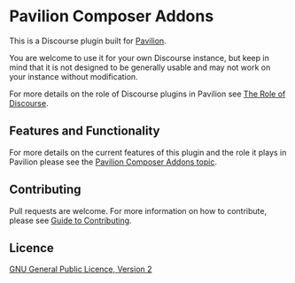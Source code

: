# Pavilion Composer Addons

This is a Discourse plugin built for [Pavilion](https://civically.io).

You are welcome to use it for your own Discourse instance, but keep in mind that it is not designed to be generally usable and may not work on your instance without modification.

For more details on the role of Discourse plugins in Pavilion see [The Role of Discourse](https://civically.io/t/the-role-of-discourse).

## Features and Functionality

For more details on the current features of this plugin and the role it plays in Pavilion please see the [Pavilion Composer Addons topic](https://civically.io/t/civically-composer-addons).

## Contributing

Pull requests are welcome. For more information on how to contribute, please see [Guide to Contributing](https://civically.io/t/civically-development-contribution-guidelines).

## Licence

[GNU General Public Licence, Version 2](./LICENSE.txt)
